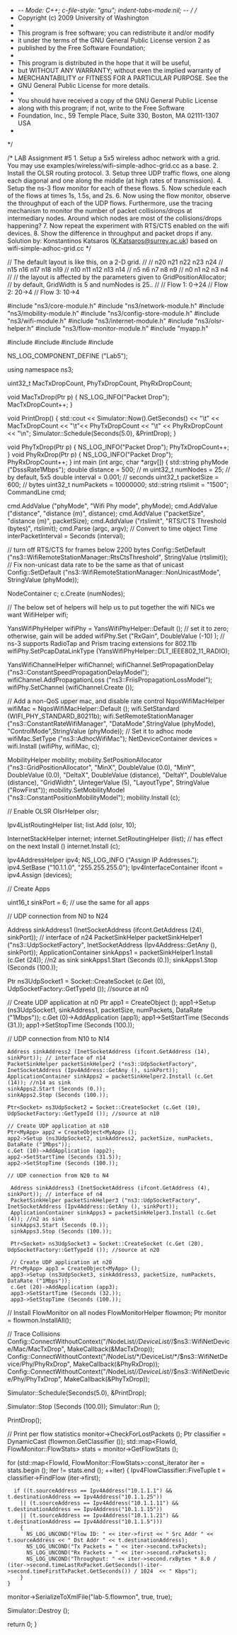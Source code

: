 * -*-  Mode: C++; c-file-style: "gnu"; indent-tabs-mode:nil; -*- */
/*
 * Copyright (c) 2009 University of Washington
 *
 * This program is free software; you can redistribute it and/or modify
 * it under the terms of the GNU General Public License version 2 as
 * published by the Free Software Foundation;
 *
 * This program is distributed in the hope that it will be useful,
 * but WITHOUT ANY WARRANTY; without even the implied warranty of
 * MERCHANTABILITY or FITNESS FOR A PARTICULAR PURPOSE.  See the
 * GNU General Public License for more details.
 *
 * You should have received a copy of the GNU General Public License
 * along with this program; if not, write to the Free Software
 * Foundation, Inc., 59 Temple Place, Suite 330, Boston, MA  02111-1307  USA
 *
 */



/*
	LAB Assignment #5
    1. Setup a 5x5 wireless adhoc network with a grid. You may use
    examples/wireless/wifi-simple-adhoc-grid.cc as a base.
    2. Install the OLSR routing protocol.
    3. Setup three UDP traffic flows, one along each diagonal and one
    along the middle (at high rates of transmission).
    4. Setup the ns-3 flow monitor for each of these flows.
    5. Now schedule each of the flows at times 1s, 1.5s, and 2s.
    6. Now using the flow monitor, observe the throughput of each of the
    UDP flows. Furthermore, use the tracing mechanism to monitor the number of
    packet collisions/drops at intermediary nodes. Around which nodes are most
    of the collisions/drops happening?
    7. Now repeat the experiment with RTS/CTS enabled on the wifi devices.
    8. Show the difference in throughput and packet drops if any.
	Solution by: Konstantinos Katsaros (K.Katsaros@surrey.ac.uk)
	based on wifi-simple-adhoc-grid.cc
*/

// The default layout is like this, on a 2-D grid.
//
// n20  n21  n22  n23  n24
// n15  n16  n17  n18  n19
// n10  n11  n12  n13  n14
// n5   n6   n7   n8   n9
// n0   n1   n2   n3   n4
//
// the layout is affected by the parameters given to GridPositionAllocator;
// by default, GridWidth is 5 and numNodes is 25..
//
// Flow 1: 0->24
// Flow 2: 20->4
// Flow 3: 10->4

#include "ns3/core-module.h"
#include "ns3/network-module.h"
#include "ns3/mobility-module.h"
#include "ns3/config-store-module.h"
#include "ns3/wifi-module.h"
#include "ns3/internet-module.h"
#include "ns3/olsr-helper.h"
#include "ns3/flow-monitor-module.h"
#include "myapp.h"

#include <iostream>
#include <fstream>
#include <vector>
#include <string>

NS_LOG_COMPONENT_DEFINE ("Lab5");

using namespace ns3;

uint32_t MacTxDropCount, PhyTxDropCount, PhyRxDropCount;

void
MacTxDrop(Ptr<const Packet> p)
{
  NS_LOG_INFO("Packet Drop");
  MacTxDropCount++;
}

void
PrintDrop()
{
  std::cout << Simulator::Now().GetSeconds() << "\t" << MacTxDropCount << "\t"<< PhyTxDropCount << "\t" << PhyRxDropCount << "\n";
  Simulator::Schedule(Seconds(5.0), &PrintDrop);
}

void
PhyTxDrop(Ptr<const Packet> p)
{
  NS_LOG_INFO("Packet Drop");
  PhyTxDropCount++;
}
void
PhyRxDrop(Ptr<const Packet> p)
{
  NS_LOG_INFO("Packet Drop");
  PhyRxDropCount++;
}
int main (int argc, char *argv[])
{
  std::string phyMode ("DsssRate1Mbps");
  double distance = 500;  // m
  uint32_t numNodes = 25;  // by default, 5x5
  double interval = 0.001; // seconds
  uint32_t packetSize = 600; // bytes
  uint32_t numPackets = 10000000;
  std::string rtslimit = "1500";
  CommandLine cmd;

  cmd.AddValue ("phyMode", "Wifi Phy mode", phyMode);
  cmd.AddValue ("distance", "distance (m)", distance);
  cmd.AddValue ("packetSize", "distance (m)", packetSize);
  cmd.AddValue ("rtslimit", "RTS/CTS Threshold (bytes)", rtslimit);
  cmd.Parse (argc, argv);
  // Convert to time object
  Time interPacketInterval = Seconds (interval);

  // turn off RTS/CTS for frames below 2200 bytes
  Config::SetDefault ("ns3::WifiRemoteStationManager::RtsCtsThreshold", StringValue (rtslimit));
  // Fix non-unicast data rate to be the same as that of unicast
  Config::SetDefault ("ns3::WifiRemoteStationManager::NonUnicastMode", StringValue (phyMode));

  NodeContainer c;
  c.Create (numNodes);

  // The below set of helpers will help us to put together the wifi NICs we want
  WifiHelper wifi;

  YansWifiPhyHelper wifiPhy =  YansWifiPhyHelper::Default ();
  // set it to zero; otherwise, gain will be added
  wifiPhy.Set ("RxGain", DoubleValue (-10) ); 
  // ns-3 supports RadioTap and Prism tracing extensions for 802.11b
  wifiPhy.SetPcapDataLinkType (YansWifiPhyHelper::DLT_IEEE802_11_RADIO); 

  YansWifiChannelHelper wifiChannel;
  wifiChannel.SetPropagationDelay ("ns3::ConstantSpeedPropagationDelayModel");
  wifiChannel.AddPropagationLoss ("ns3::FriisPropagationLossModel");
  wifiPhy.SetChannel (wifiChannel.Create ());

  // Add a non-QoS upper mac, and disable rate control
  NqosWifiMacHelper wifiMac = NqosWifiMacHelper::Default ();
  wifi.SetStandard (WIFI_PHY_STANDARD_80211b);
  wifi.SetRemoteStationManager ("ns3::ConstantRateWifiManager",
                                "DataMode",StringValue (phyMode),
                                "ControlMode",StringValue (phyMode));
  // Set it to adhoc mode
  wifiMac.SetType ("ns3::AdhocWifiMac");
  NetDeviceContainer devices = wifi.Install (wifiPhy, wifiMac, c);

  MobilityHelper mobility;
  mobility.SetPositionAllocator ("ns3::GridPositionAllocator",
                                 "MinX", DoubleValue (0.0),
                                 "MinY", DoubleValue (0.0),
                                 "DeltaX", DoubleValue (distance),
                                 "DeltaY", DoubleValue (distance),
                                 "GridWidth", UintegerValue (5),
                                 "LayoutType", StringValue ("RowFirst"));
  mobility.SetMobilityModel ("ns3::ConstantPositionMobilityModel");
  mobility.Install (c);

  // Enable OLSR
  OlsrHelper olsr;

  Ipv4ListRoutingHelper list;
  list.Add (olsr, 10);

  InternetStackHelper internet;
  internet.SetRoutingHelper (list); // has effect on the next Install ()
  internet.Install (c);

  Ipv4AddressHelper ipv4;
  NS_LOG_INFO ("Assign IP Addresses.");
  ipv4.SetBase ("10.1.1.0", "255.255.255.0");
  Ipv4InterfaceContainer ifcont = ipv4.Assign (devices);

  // Create Apps

  uint16_t sinkPort = 6; // use the same for all apps

  // UDP connection from N0 to N24

   Address sinkAddress1 (InetSocketAddress (ifcont.GetAddress (24), sinkPort)); // interface of n24
   PacketSinkHelper packetSinkHelper1 ("ns3::UdpSocketFactory", InetSocketAddress (Ipv4Address::GetAny (), sinkPort));
   ApplicationContainer sinkApps1 = packetSinkHelper1.Install (c.Get (24)); //n2 as sink
   sinkApps1.Start (Seconds (0.));
   sinkApps1.Stop (Seconds (100.));

   Ptr<Socket> ns3UdpSocket1 = Socket::CreateSocket (c.Get (0), UdpSocketFactory::GetTypeId ()); //source at n0

   // Create UDP application at n0
   Ptr<MyApp> app1 = CreateObject<MyApp> ();
   app1->Setup (ns3UdpSocket1, sinkAddress1, packetSize, numPackets, DataRate ("1Mbps"));
   c.Get (0)->AddApplication (app1);
   app1->SetStartTime (Seconds (31.));
   app1->SetStopTime (Seconds (100.));

   // UDP connection from N10 to N14

    Address sinkAddress2 (InetSocketAddress (ifcont.GetAddress (14), sinkPort)); // interface of n14
    PacketSinkHelper packetSinkHelper2 ("ns3::UdpSocketFactory", InetSocketAddress (Ipv4Address::GetAny (), sinkPort));
    ApplicationContainer sinkApps2 = packetSinkHelper2.Install (c.Get (14)); //n14 as sink
    sinkApps2.Start (Seconds (0.));
    sinkApps2.Stop (Seconds (100.));

    Ptr<Socket> ns3UdpSocket2 = Socket::CreateSocket (c.Get (10), UdpSocketFactory::GetTypeId ()); //source at n10

    // Create UDP application at n10
    Ptr<MyApp> app2 = CreateObject<MyApp> ();
    app2->Setup (ns3UdpSocket2, sinkAddress2, packetSize, numPackets, DataRate ("1Mbps"));
    c.Get (10)->AddApplication (app2);
    app2->SetStartTime (Seconds (31.5));
    app2->SetStopTime (Seconds (100.));

    // UDP connection from N20 to N4

     Address sinkAddress3 (InetSocketAddress (ifcont.GetAddress (4), sinkPort)); // interface of n4
     PacketSinkHelper packetSinkHelper3 ("ns3::UdpSocketFactory", InetSocketAddress (Ipv4Address::GetAny (), sinkPort));
     ApplicationContainer sinkApps3 = packetSinkHelper3.Install (c.Get (4)); //n2 as sink
     sinkApps3.Start (Seconds (0.));
     sinkApps3.Stop (Seconds (100.));

     Ptr<Socket> ns3UdpSocket3 = Socket::CreateSocket (c.Get (20), UdpSocketFactory::GetTypeId ()); //source at n20

     // Create UDP application at n20
     Ptr<MyApp> app3 = CreateObject<MyApp> ();
     app3->Setup (ns3UdpSocket3, sinkAddress3, packetSize, numPackets, DataRate ("1Mbps"));
     c.Get (20)->AddApplication (app3);
     app3->SetStartTime (Seconds (32.));
     app3->SetStopTime (Seconds (100.));

  // Install FlowMonitor on all nodes
  FlowMonitorHelper flowmon;
  Ptr<FlowMonitor> monitor = flowmon.InstallAll();


  // Trace Collisions
  Config::ConnectWithoutContext("/NodeList/*/DeviceList/*/$ns3::WifiNetDevice/Mac/MacTxDrop", MakeCallback(&MacTxDrop));
  Config::ConnectWithoutContext("/NodeList/*/DeviceList/*/$ns3::WifiNetDevice/Phy/PhyRxDrop", MakeCallback(&PhyRxDrop));
  Config::ConnectWithoutContext("/NodeList/*/DeviceList/*/$ns3::WifiNetDevice/Phy/PhyTxDrop", MakeCallback(&PhyTxDrop));

  Simulator::Schedule(Seconds(5.0), &PrintDrop);

  Simulator::Stop (Seconds (100.0));
  Simulator::Run ();

  PrintDrop();

  // Print per flow statistics
  monitor->CheckForLostPackets ();
  Ptr<Ipv4FlowClassifier> classifier = DynamicCast<Ipv4FlowClassifier> (flowmon.GetClassifier ());
  std::map<FlowId, FlowMonitor::FlowStats> stats = monitor->GetFlowStats ();

  for (std::map<FlowId, FlowMonitor::FlowStats>::const_iterator iter = stats.begin (); iter != stats.end (); ++iter)
    {
	  Ipv4FlowClassifier::FiveTuple t = classifier->FindFlow (iter->first);

      if ((t.sourceAddress == Ipv4Address("10.1.1.1") && t.destinationAddress == Ipv4Address("10.1.1.25"))
    	|| (t.sourceAddress == Ipv4Address("10.1.1.11") && t.destinationAddress == Ipv4Address("10.1.1.15"))
    	|| (t.sourceAddress == Ipv4Address("10.1.1.21") && t.destinationAddress == Ipv4Address("10.1.1.5")))
        {
    	  NS_LOG_UNCOND("Flow ID: " << iter->first << " Src Addr " << t.sourceAddress << " Dst Addr " << t.destinationAddress);
    	  NS_LOG_UNCOND("Tx Packets = " << iter->second.txPackets);
    	  NS_LOG_UNCOND("Rx Packets = " << iter->second.rxPackets);
    	  NS_LOG_UNCOND("Throughput: " << iter->second.rxBytes * 8.0 / (iter->second.timeLastRxPacket.GetSeconds()-iter->second.timeFirstTxPacket.GetSeconds()) / 1024  << " Kbps");
        }
    }
  monitor->SerializeToXmlFile("lab-5.flowmon", true, true);

  Simulator::Destroy ();

  return 0;
}
